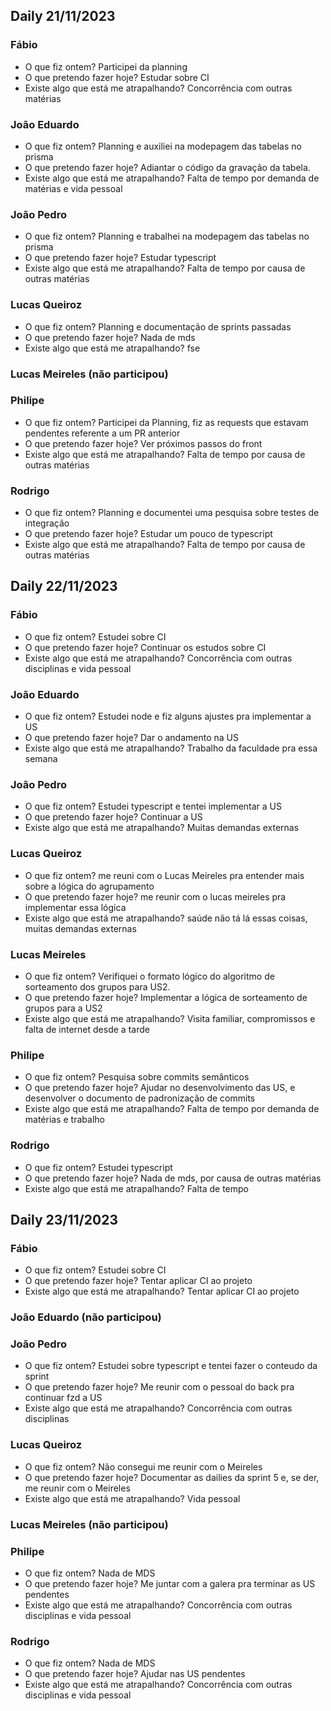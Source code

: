 ## Daily 21/11/2023
### Fábio
- O que fiz ontem? Participei da planning
- O que pretendo fazer hoje? Estudar sobre CI
- Existe algo que está me atrapalhando? Concorrência com outras matérias

### João Eduardo
- O que fiz ontem? Planning e auxiliei na modepagem das tabelas no prisma
- O que pretendo fazer hoje? Adiantar o código da gravação da tabela.
- Existe algo que está me atrapalhando? Falta de tempo por demanda de matérias e vida pessoal

### João Pedro
- O que fiz ontem? Planning e trabalhei na modepagem das tabelas no prisma
- O que pretendo fazer hoje? Estudar typescript
- Existe algo que está me atrapalhando? Falta de tempo por causa de outras matérias

### Lucas Queiroz
- O que fiz ontem? Planning e documentação de sprints passadas
- O que pretendo fazer hoje? Nada de mds
- Existe algo que está me atrapalhando? fse

### Lucas Meireles (não participou)

### Philipe
- O que fiz ontem? Participei da Planning, fiz as requests que estavam pendentes referente a um PR anterior
- O que pretendo fazer hoje? Ver próximos passos do front
- Existe algo que está me atrapalhando? Falta de tempo por causa de outras matérias

### Rodrigo
- O que fiz ontem? Planning e documentei uma pesquisa sobre testes de integração
- O que pretendo fazer hoje? Estudar um pouco de typescript
- Existe algo que está me atrapalhando? Falta de tempo por causa de outras matérias

## Daily 22/11/2023
### Fábio
- O que fiz ontem? Estudei sobre CI
- O que pretendo fazer hoje? Continuar os estudos sobre CI
- Existe algo que está me atrapalhando? Concorrência com outras disciplinas e vida pessoal

### João Eduardo
- O que fiz ontem? Estudei node e fiz alguns ajustes pra  implementar a US
- O que pretendo fazer hoje? Dar o andamento na US
- Existe algo que está me atrapalhando? Trabalho da faculdade pra essa semana

### João Pedro
- O que fiz ontem? Estudei typescript e tentei implementar a US
- O que pretendo fazer hoje? Continuar a US
- Existe algo que está me atrapalhando? Muitas demandas externas

### Lucas Queiroz
- O que fiz ontem? me reuni com o Lucas Meireles pra entender mais sobre a lógica do agrupamento
- O que pretendo fazer hoje? me reunir com o lucas meireles pra implementar essa lógica
- Existe algo que está me atrapalhando? saúde não tá lá essas coisas, muitas demandas externas

### Lucas Meireles
- O que fiz ontem? Verifiquei o formato lógico do algoritmo de sorteamento dos grupos para US2.
- O que pretendo fazer hoje? Implementar a lógica de sorteamento de grupos para a US2
- Existe algo que está me atrapalhando? Visita familiar, compromissos e falta de internet desde a tarde

### Philipe
- O que fiz ontem? Pesquisa sobre commits semânticos
- O que pretendo fazer hoje? Ajudar no desenvolvimento das US, e desenvolver o documento de padronização de commits
- Existe algo que está me atrapalhando? Falta de tempo por demanda de matérias e trabalho

### Rodrigo
- O que fiz ontem? Estudei typescript
- O que pretendo fazer hoje? Nada de mds, por causa de outras matérias
- Existe algo que está me atrapalhando? Falta de tempo

## Daily 23/11/2023
### Fábio
- O que fiz ontem? Estudei sobre CI
- O que pretendo fazer hoje? Tentar aplicar CI ao projeto
- Existe algo que está me atrapalhando? Tentar aplicar CI ao projeto

### João Eduardo (não participou)

### João Pedro
- O que fiz ontem? Estudei sobre typescript e tentei fazer o conteudo da sprint
- O que pretendo fazer hoje? Me reunir com o pessoal do back pra continuar fzd a US
- Existe algo que está me atrapalhando? Concorrência com outras disciplinas

### Lucas Queiroz
- O que fiz ontem? Não consegui me reunir com o Meireles
- O que pretendo fazer hoje? Documentar as dailies da sprint 5 e, se der, me reunir com o Meireles
- Existe algo que está me atrapalhando? Vida pessoal

### Lucas Meireles (não participou)

### Philipe
- O que fiz ontem? Nada de MDS
- O que pretendo fazer hoje? Me juntar com a galera pra terminar as US pendentes
- Existe algo que está me atrapalhando? Concorrência com outras disciplinas e vida pessoal

### Rodrigo
- O que fiz ontem? Nada de MDS
- O que pretendo fazer hoje? Ajudar nas US pendentes
- Existe algo que está me atrapalhando? Concorrência com outras disciplinas e vida pessoal

